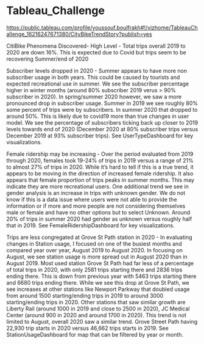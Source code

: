 # Tableau_Challenge

https://public.tableau.com/profile/youssouf.boulfrakh#!/vizhome/TableauChallenge_16216247671380/CityBikeTrendStory?publish=yes

CitiBike Phenomena Discovered-
High Level - Total trips overall 2019 to 2020 are down 16%. This is expected due to Covid but trips seem to be recovering Summer/end of 2020


Subscriber levels dropped in 2020 - Summer appears to have more non subscriber usage in both years. This could be caused by tourists and expected recreational use in summer. We see the subscriber percentage higher in winter months (around 80% subscriber 2019 verus > 90% subscriber in 2020). In spring/summer 2020 however, we saw a more pronounced drop in subscriber usage. Summer in 2019 we see roughly 80% some percent of trips were by subscribers. In summer 2020 that dropped to around 50%. This is likely due to covid19 more than true changes in user model. We see the percentage of subscribers ticking back up closer to 2019 levels towards end of 2020 (December 2020 at 80% subscriber trips versus December 2019 at 93% subscriber trips). See UserTypeDashboard for key visualizations.

Female ridership may be increasing - Over the period evaluated from 2019 through 2020, females took 19-24% of trips in 2019 versus a range of 21% to almost 27% of trips in 2020. While it’s hard to tell if this is a true trend, it appears to be moving in the direction of increased female ridership. It also appears that female proportion of trips peaks in summer months. This may indicate they are more recreational users. One additional trend we see in gender analysis is an increase in trips with unknown gender. We do not know if this is a data issue where users were not able to provide the information or if more and more people are not considering themselves male or female and have no other options but to select Unknown. Around 20% of trips in summer 2020 had gender as unknown versus roughly half that in 2019. See FemaleRidershipDashboard for key visualizations.

Trips are less congregated at Grove St Path station in 2020 - In evaluating changes in Station usage, I focused on one of the busiest months and compared year over year, August 2019 to August 2020. In focusing on August, we see station usage is more spread out in August 2020 than in August 2019. Most used station Grove St Path had far less of a percentage of total trips in 2020, with only 2581 trips starting there and 2836 trips ending there. This is down from previous year with 5463 trips starting there and 6680 trips ending there. While we see this drop at Grove St Path, we see increases at other stations like Newport Parkway that doubled usage from around 1500 starting/ending trips in 2019 to around 3000 starting/ending trips in 2020. Other stations that saw similar growth are Liberty Rail (around 1000 in 2019 and close to 2500 in 2020), JC Medical Center (around 900 in 2020 and around 1700 in 2020). This trend is not limited to August, overall 2020 saw a similar trend. Grove Street Path having 22,930 trip starts in 2020 versus 46,662 trips starts in 2019. See StationUsageDashboard for map that can be filtered by year or month.
